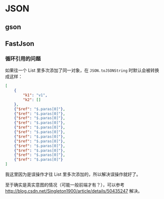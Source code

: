 # JSON

## gson

## FastJson

### 循环引用的问题

如果往一个 List 里多次添加了同一对象，在 `JSON.toJSONString` 时默认会被转换成这样：

```json
[
    {
        "k1": "v1",
        "k2": []
    },
    {"$ref": "$.paras[0]"},
    {"$ref": "$.paras[0]"},
    {"$ref": "$.paras[0]"},
    {"$ref": "$.paras[0]"},
    {"$ref": "$.paras[0]"},
    {"$ref": "$.paras[0]"},
    {"$ref": "$.paras[0]"},
    {"$ref": "$.paras[0]"},
    {"$ref": "$.paras[0]"},
    {"$ref": "$.paras[0]"},
    {"$ref": "$.paras[0]"},
    {"$ref": "$.paras[0]"}
]
```

我这里因为是误操作才往 List 里多次添加的，所以解决误操作就好了。

至于确实是真实意图的情况（可能一般前端才有？），可以参考 <http://blog.csdn.net/Singleton1900/article/details/50435247> 解决。
